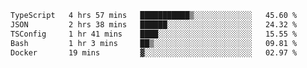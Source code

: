 <!--START_SECTION:waka-->

```txt
TypeScript   4 hrs 57 mins   ███████████▒░░░░░░░░░░░░░   45.60 %
JSON         2 hrs 38 mins   ██████░░░░░░░░░░░░░░░░░░░   24.32 %
TSConfig     1 hr 41 mins    ████░░░░░░░░░░░░░░░░░░░░░   15.55 %
Bash         1 hr 3 mins     ██▒░░░░░░░░░░░░░░░░░░░░░░   09.81 %
Docker       19 mins         ▓░░░░░░░░░░░░░░░░░░░░░░░░   02.97 %
```

<!--END_SECTION:waka-->